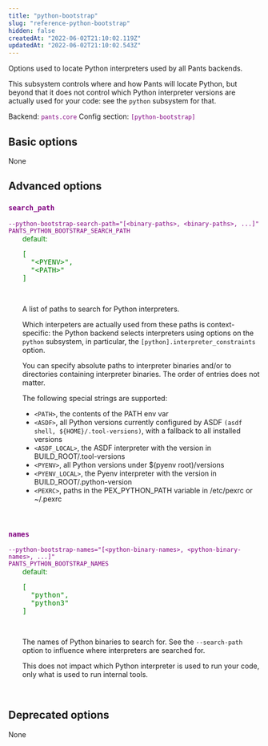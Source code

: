 ```yaml
---
title: "python-bootstrap"
slug: "reference-python-bootstrap"
hidden: false
createdAt: "2022-06-02T21:10:02.119Z"
updatedAt: "2022-06-02T21:10:02.543Z"
---
```

Options used to locate Python interpreters used by all Pants backends.

This subsystem controls where and how Pants will locate Python, but beyond that it does not control which Python interpreter versions are actually used for your code: see the `python` subsystem for that.

Backend: <span style="color: purple"><code>pants.core</code></span>
Config section: <span style="color: purple"><code>[python-bootstrap]</code></span>

## Basic options

None

## Advanced options

<div style="color: purple">
  <h3><code>search_path</code></h3>
  <code>--python-bootstrap-search-path=&quot;[&lt;binary-paths&gt;, &lt;binary-paths&gt;, ...]&quot;</code><br>
  <code>PANTS_PYTHON_BOOTSTRAP_SEARCH_PATH</code><br>
</div>
<div style="padding-left: 2em;">
<span style="color: green">default: <pre>[
  "&lt;PYENV&gt;",
  "&lt;PATH&gt;"
]</pre></span>

<br>

A list of paths to search for Python interpreters.

Which interpeters are actually used from these paths is context-specific: the Python backend selects interpreters using options on the `python` subsystem, in particular, the `[python].interpreter_constraints` option.

You can specify absolute paths to interpreter binaries and/or to directories containing interpreter binaries. The order of entries does not matter.

The following special strings are supported:

  * `<PATH>`, the contents of the PATH env var
  * `<ASDF>`, all Python versions currently configured by ASDF `(asdf shell, ${HOME}/.tool-versions)`, with a fallback to all installed versions
  * `<ASDF_LOCAL>`, the ASDF interpreter with the version in BUILD_ROOT/.tool-versions
  * `<PYENV>`, all Python versions under $(pyenv root)/versions
  * `<PYENV_LOCAL>`, the Pyenv interpreter with the version in BUILD_ROOT/.python-version
  * `<PEXRC>`, paths in the PEX_PYTHON_PATH variable in /etc/pexrc or ~/.pexrc
</div>
<br>

<div style="color: purple">
  <h3><code>names</code></h3>
  <code>--python-bootstrap-names=&quot;[&lt;python-binary-names&gt;, &lt;python-binary-names&gt;, ...]&quot;</code><br>
  <code>PANTS_PYTHON_BOOTSTRAP_NAMES</code><br>
</div>
<div style="padding-left: 2em;">
<span style="color: green">default: <pre>[
  "python",
  "python3"
]</pre></span>

<br>

The names of Python binaries to search for. See the `--search-path` option to influence where interpreters are searched for.

This does not impact which Python interpreter is used to run your code, only what is used to run internal tools.
</div>
<br>


## Deprecated options

None